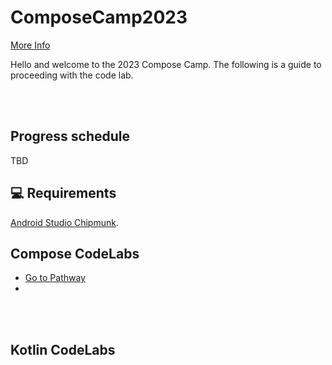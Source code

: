 # ComposeCamp2023

[ More Info ](https://gdsc.community.dev/babcock-university/)

Hello and welcome to the 2023 Compose Camp.
The following is a guide to proceeding with the code lab.

<br/><br/>
##  Progress schedule
TBD


## 💻 Requirements
[Android Studio Chipmunk](https://developer.android.com/studio).

## Compose CodeLabs
- [ Go to Pathway ](https://developer.android.com/courses/pathways/compose)
- 
<br/></br>

## Kotlin CodeLabs
